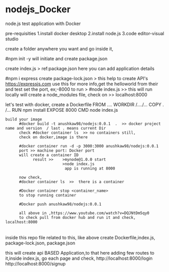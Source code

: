 # nodejs_Docker
node.js test application with Docker

pre-requisities 
1.install docker desktop
2.install node.js
3.code editor-visual studio

create a folder anywhere you want and go inside it,

#npm init -y
will initiate and create package.json

create index.js > ref:package.json
here you can add application details

#npm i express
create package-lock.json  > this help to create API's
https://expressjs.com use this for more info,get the helloworld from their and test
            set the port, ex;-8000
            to run > #node index.js    >> this will run locally
            will create a node_modules file,
            check on >> localhost:8000

let's test with docker,
    create a Dockerfile
          FROM  ....
          WORKDIR /..../...
          COPY .  /...
          RUN npm install
          EXPOSE 8000
          CMD node index.js

    build your image
          #docker build -t anushkaw98/nodejs:0.0.1  .  >> docker project name and version  / last . means current Dir
          check #docker container ls  >> no containers still,
          check on docker,image is there

          #docker container run -d -p 3000:3000 anushkaw98/nodejs:0.0.1
          port >> machine port: Docker port
          will create a container ID
                result >>    >mynode@1.0.0 start
                             >node index.js
                              app is running at 8000
                              
          now check,
          #docker container ls  >>  there is a container

          #Docker container stop <container_name>
          to stop running container

          #Docker push anushkaw98/nodejs:0.0.1

          all above in ,https://www.youtube.com/watch?v=DQJNtDm5qy0
          to check pull from docker hub and run it and check,  localhost:8000



######
inside this repo file related to this,
like above create Dockerfile,index.js, package-lock.json, package.json

this will create api BASED Application,to that here adding few routes to it,inside index.js,
go each page and check,
      http://localhost:8000/login
      http://localhost:8000/signup







          
